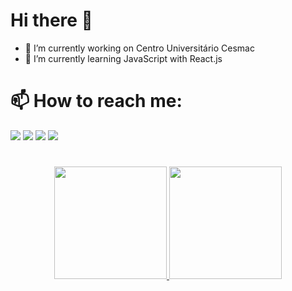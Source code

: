 # Hi there 👋


- 🔭 I’m currently working on Centro Universitário Cesmac
- 🌱 I’m currently learning JavaScript with React.js
#

# 📫 How to reach me:
   
<!---Contact badges: https://dev.to/envoy_/150-badges-for-github-pnk--->
<div>
  <a href="https://instagram.com/j0tappe" target="_blank"><img src="https://img.shields.io/badge/-Instagram-%23E4405F?style=for-the-badge&logo=instagram&logoColor=white" target="_blank"></a>
  <a href="https://twitter.com/j0tappe" target="_blank"><img src="https://img.shields.io/badge/Twitter-1DA1F2?style=for-the-badge&logo=twitter&logoColor=white" target="_blank"></a> 
  <a href="https://www.linkedin.com/in/j0tappe" target="_blank"><img src="https://img.shields.io/badge/-LinkedIn-%230077B5?style=for-the-badge&logo=linkedin&logoColor=white" target="_blank"></a>      
  <a href = "mailto:jotappe-@hotmail.com"><img src="https://img.shields.io/badge/Outlook-0078D4?style=for-the-badge&logo=microsoft-outlook&logoColor=white" target="_blank"></a>
</div>

#

<div align="center">
  <a href="https://github.com/j0tappe">
  <img height="180em" src="https://github-readme-stats.vercel.app/api?username=j0tappe&show_icons=true&theme=tokyonight&include_all_commits=true&count_private=true"/>
  <img height="180em" src="https://github-readme-stats.vercel.app/api/top-langs/?username=j0tappe&layout=compact&langs_count=7&theme=tokyonight"/>
</div>
<br/>
